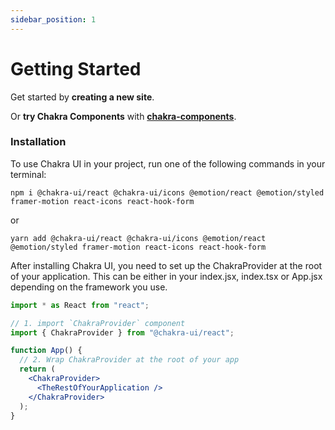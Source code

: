 ```yaml
---
sidebar_position: 1
---
```


# Getting Started

Get started by **creating a new site**.

Or **try Chakra Components** with **[chakra-components](https://chakra-components.netlify.app)**.

### Installation

To use Chakra UI in your project, run one of the following commands in your terminal:

```shell
npm i @chakra-ui/react @chakra-ui/icons @emotion/react @emotion/styled framer-motion react-icons react-hook-form
```

or

```shell
yarn add @chakra-ui/react @chakra-ui/icons @emotion/react @emotion/styled framer-motion react-icons react-hook-form
```

After installing Chakra UI, you need to set up the ChakraProvider at the root of your application. This can be either in your index.jsx, index.tsx or App.jsx depending on the framework you use.

```jsx
import * as React from "react";

// 1. import `ChakraProvider` component
import { ChakraProvider } from "@chakra-ui/react";

function App() {
  // 2. Wrap ChakraProvider at the root of your app
  return (
    <ChakraProvider>
      <TheRestOfYourApplication />
    </ChakraProvider>
  );
}
```

